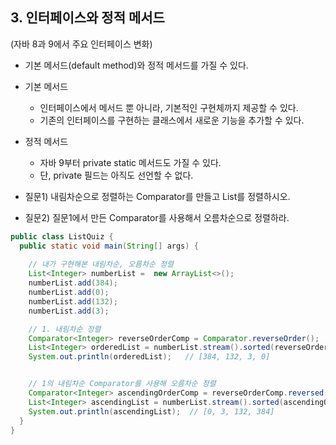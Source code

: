 ##  3. 인터페이스와 정적 메서드
(자바 8과 9에서 주요 인터페이스 변화)

- 기본 메서드(default method)와 정적 메서드를 가질 수 있다.
- 기본 메서드
  - 인터페이스에서 메서드 뿐 아니라, 기본적인 구현체까지 제공할 수 있다.
  - 기존의 인터페이스를 구현하는 클래스에서 새로운 기능을 추가할 수 있다.
- 정적 메서드
  - 자바 9부터 private static 메서드도 가질 수 있다.
  - 단, private 필드는 아직도 선언할 수 없다.

- 질문1) 내림차순으로 정렬하는 Comparator를 만들고 List<Integer>를 정렬하시오.
- 질문2) 질문1에서 만든 Comparator를 사용해서 오름차순으로 정렬하라.  

```java
public class ListQuiz {
  public static void main(String[] args) {
  
    // 내가 구현해본 내림차순, 오름차순 정렬
    List<Integer> numberList =  new ArrayList<>();
    numberList.add(384);
    numberList.add(0);
    numberList.add(132);
    numberList.add(3);

    // 1. 내림차순 정렬
    Comparator<Integer> reverseOrderComp = Comparator.reverseOrder();
    List<Integer> orderedList = numberList.stream().sorted(reverseOrderComp).collect(Collectors.toList());
    System.out.println(orderedList);   // [384, 132, 3, 0]


    // 1의 내림차순 Comparator를 사용해 오름차순 정렬
    Comparator<Integer> ascendingOrderComp = reverseOrderComp.reversed();
    List<Integer> ascendingList = numberList.stream().sorted(ascendingOrderComp).collect(Collectors.toList());
    System.out.println(ascendingList);  // [0, 3, 132, 384]
  }
}

```
